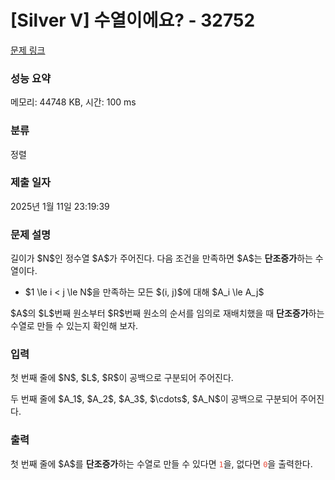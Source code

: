 # [Silver V] 수열이에요? - 32752 

[문제 링크](https://www.acmicpc.net/problem/32752) 

### 성능 요약

메모리: 44748 KB, 시간: 100 ms

### 분류

정렬

### 제출 일자

2025년 1월 11일 23:19:39

### 문제 설명

<p>길이가 $N$인 정수열 $A$가 주어진다. 다음 조건을 만족하면 $A$는 <strong>단조증가</strong>하는 수열이다.</p>

<ul>
	<li>$1 \le i < j \le N$을 만족하는 모든 $(i, j)$에 대해 $A_i \le A_j$</li>
</ul>

<p>$A$의 $L$번째 원소부터 $R$번째 원소의 순서를 임의로 재배치했을 때 <strong>단조증가</strong>하는 수열로 만들 수 있는지 확인해 보자.</p>

### 입력 

 <p>첫 번째 줄에 $N$, $L$, $R$이 공백으로 구분되어 주어진다.</p>

<p>두 번째 줄에 $A_1$, $A_2$, $A_3$, $\cdots$, $A_N$이 공백으로 구분되어 주어진다.</p>

### 출력 

 <p>첫 번째 줄에 $A$를 <strong>단조증가</strong>하는 수열로 만들 수 있다면 <span style="color:#e74c3c;"><code>1</code></span>을, 없다면 <span style="color:#e74c3c;"><code>0</code></span>을 출력한다.</p>

